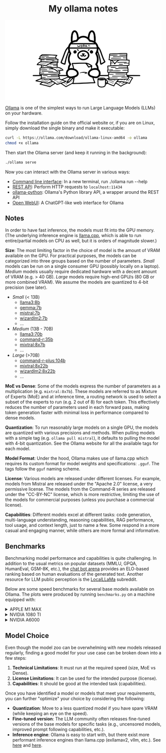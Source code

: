 <div align="center">

# My ollama notes

![Figure from Ollama blog post about embeddings](https://github.com/S1M0N38/my-ollama-notes/blob/main/ollama-taking-notes.svg?raw=true "Figure from ollama.com/blog/embedding-models")

</div>

[Ollama](https://ollama.com/) is one of the simplest ways to run Large Language Models (LLMs) on your hardware.

Follow the installation guide on the official website or, if you are on Linux, simply download the single binary and make it executable:

```bash
curl -L https://ollama.com/download/ollama-linux-amd64 -o ollama
chmod +x ollama
```

Then start the Ollama server (and keep it running in the background):

```bash
./ollama serve
```

Now you can interact with the Ollama server in various ways:

- [Command line interface](https://github.com/ollama/ollama/blob/main/README.md#quickstart): In a new terminal, run ./ollama run --help
- [REST API](https://github.com/ollama/ollama/blob/main/docs/api.md): Perform HTTP requests to `localhost:11434`
- [ollama-python](https://github.com/ollama/ollama-python): Ollama's Python library API, a wrapper around the REST API
- [Open WebUI](https://docs.openwebui.com/): A ChatGPT-like web interface for Ollama

## Notes

In order to have fast inference, the models must fit into the GPU memory. (The underlying inference engine is [llama.cpp](https://github.com/ggerganov/llama.cpp), which is able to run entire/partial models on CPU as well, but it is orders of magnitude slower.)

**Size**: The most limiting factor in the choice of model is the amount of VRAM available on the GPU. For practical purposes, the models can be categorized into three groups based on the number of parameters. *Small* models can be run on a single consumer GPU (possibly locally on a laptop). *Medium* models usually require dedicated hardware with a decent amount of VRAM (e.g. > 40 GB). *Large* models require high-end GPU/s (80 GB or more combined VRAM). We assume the models are quantized to 4-bit precision (see later).

- *Small* (\< 13B)
  - [llama3:8b](https://ollama.com/library/llama3)
  - [gemma:7b](https://ollama.com/library/gemma)
  - [mistral:7b](https://ollama.com/library/mistral)
  - [wizardlm2:7b](https://ollama.com/library/wizardlm2)
  - ...
- *Medium* (13B - 70B)
  - [llama3:70b](https://ollama.com/library/llama3)
  - [command-r:35b](https://ollama.com/library/command-r)
  - [mixtral:8x7b](https://ollama.com/library/mixtral)
  - ...
- *Large* (>70B)
  - [command-r-plus:104b](https://ollama.com/library/command-r-plus)
  - [mixtral:8x22b](https://ollama.com/library/mixtral)
  - [wizardlm2:8x22b](https://ollama.com/library/wizardlm2)
  - ...

**MoE vs Dense**: Some of the models express the number of parameters as a multiplication (e.g. `mixtral:8x7b`). These models are referred to as Mixture of Experts (MoE) and at inference time, a routing network is used to select a subset of the experts to run (e.g. 2 out of 8) for each token. This effectively reduces the number of parameters used in each forward pass, making token generation faster with minimal loss in performance compared to dense models.

**Quantization**: To run reasonably large models on a single GPU, the models are quantized with various precisions and methods. When pulling models with a simple tag (e.g. `ollama pull mistral`), it defaults to pulling the model with 4-bit quantization. See the Ollama website for all the available tags for each model.

**Model Format**: Under the hood, Ollama makes use of llama.cpp which requires its custom format for model weights and specifications: `.gguf`. The tags follow the `gguf` naming scheme.

**License**: Various models are released under different licenses. For example, models from Mistral are released under the "Apache 2.0" license, a very permissive license. The models from the Command-R series are released under the "CC-BY-NC" license, which is more restrictive, limiting the use of the models for commercial purposes (unless you purchase a commercial license).

**Capabilities**: Different models excel at different tasks: code generation, multi-language understanding, reasoning capabilities, RAG performance, tool usage, and context length, just to name a few. Some respond in a more casual and engaging manner, while others are more formal and informative.

## Benchmarks

Benchmarking model performance and capabilities is quite challenging. In addition to the usual metrics on popular datasets (MMLU, GPQA, HumanEval, GSM-8K, etc.), the [chat bot arena](https://chat.lmsys.org/?leaderboard) provides an ELO-based ranking based on human evaluations of the generated text. Another resource for LLM public perception is the [LocalLLaMa](https://www.reddit.com/r/LocalLLaMA/) subreddit.

Below are some speed benchmarks for several base models available on Ollama. The plots were produced by running `benchmarks.py` on a machine equipped with:

<details>

<summary>APPLE M1 MAX</summary>

- **CPU**: APPLE M1 MAX
- **RAM**: 32 GB

### Eval Speed

How many tokens per second can the model generate in an autoregressive setting?

![Plot eval speed](https://github.com/S1M0N38/my-ollama-notes/blob/main/benchmarks/M1MAX/plot_eval.svg?raw=true)

### Prompt Eval Speed

How fast (in tokens/s) can the model process a given prompt?

![Plot prompt eval speed](https://github.com/S1M0N38/my-ollama-notes/blob/main/benchmarks/M1MAX/plot_prompt_eval.svg?raw=true)

</details>

<details>

<summary>NVIDIA 1080 TI</summary>

- **CPU**: Intel Xeon CPU E5-2620 v3 @ 2.40GH (24 cores)
- **RAM**: 126 GB

### Eval Speed

How many tokens per second can the model generate in an autoregressive setting?

![Plot eval speed](https://github.com/S1M0N38/my-ollama-notes/blob/main/benchmarks/1080TI/plot_eval.svg?raw=true)

### Prompt Eval Speed

How fast (in tokens/s) can the model process a given prompt?

![Plot prompt eval speed](https://github.com/S1M0N38/my-ollama-notes/blob/main/benchmarks/1080TI/plot_prompt_eval.svg?raw=true)

</details>

<details>

<summary>NVIDIA A6000</summary>

- **CPU**: AMD EPYC-Rome (14 cores)
- **GPU**: NVIDIA A6000 (48 GB)
- **RAM**: 92 GB

### Eval Speed

How many tokens per second can the model generate in an autoregressive setting?

![Plot eval speed](https://github.com/S1M0N38/my-ollama-notes/blob/main/benchmarks/A6000/plot_eval.svg?raw=true)

### Prompt Eval Speed

How fast (in tokens/s) can the model process a given prompt?

![Plot prompt eval speed](https://github.com/S1M0N38/my-ollama-notes/blob/main/benchmarks/A6000/plot_prompt_eval.svg?raw=true)

</details>

## Model Choice

Even though the model zoo can be overwhelming with new models released regularly, finding a good model for your use case can be broken down into a few steps:

1. **Technical Limitations**: It must run at the required speed (size, MoE vs Dense).
1. **License Limitations**: It can be used for the intended purpose (license).
1. **Capabilities**: It should be good at the intended task (capabilities).

Once you have identified a model or models that meet your requirements, you can further "optimize" your choice by considering the following:

- **Quantization**: Move to a less quantized model if you have spare VRAM (while keeping an eye on the speed).
- **Fine-tuned version**: The LLM community often releases fine-tuned versions of the base models for specific tasks (e.g., uncensored models, improved prompt following capabilities, etc.).
- **Inference engine**: Ollama is easy to start with, but there exist more performant inference engines than llama.cpp (exllamav2, vllm, etc.). See [here](https://www.reddit.com/r/LocalLLaMA/comments/1anb2fz/guide_to_choosing_quants_and_engines/) and [here](https://www.reddit.com/r/LocalLLaMA/comments/1c9mn1n/whats_the_fastest_local_inference_engine_right/).
